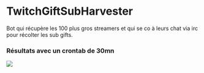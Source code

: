 # TwitchGiftSubHarvester
Bot qui récupère les 100 plus gros streamers et qui se co à leurs chat via irc pour récolter les sub gifts.

### Résultats avec un crontab de 30mn
![](https://cdn.discordapp.com/attachments/508043568900735013/619432991751405568/unknown.png)
